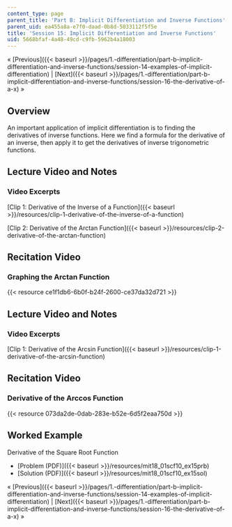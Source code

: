 ```yaml
---
content_type: page
parent_title: 'Part B: Implicit Differentiation and Inverse Functions'
parent_uid: ea455a8a-e7f0-daad-0b8d-5033112f5f5e
title: 'Session 15: Implicit Differentiation and Inverse Functions'
uid: 5668bfaf-4a48-49cd-c9fb-5962b4a18003
---
```


« [Previous]({{< baseurl >}}/pages/1.-differentiation/part-b-implicit-differentiation-and-inverse-functions/session-14-examples-of-implicit-differentiation) | [Next]({{< baseurl >}}/pages/1.-differentiation/part-b-implicit-differentiation-and-inverse-functions/session-16-the-derivative-of-a-x) »

Overview
--------

An important application of implicit differentiation is to finding the derivatives of inverse functions. Here we find a formula for the derivative of an inverse, then apply it to get the derivatives of inverse trigonometric functions.

Lecture Video and Notes
-----------------------

### Video Excerpts

[Clip 1: Derivative of the Inverse of a Function]({{< baseurl >}}/resources/clip-1-derivative-of-the-inverse-of-a-function)

[Clip 2: Derivative of the Arctan Function]({{< baseurl >}}/resources/clip-2-derivative-of-the-arctan-function)

Recitation Video
----------------

### Graphing the Arctan Function

{{< resource ce1f1db6-6b0f-b24f-2600-ce37da32d721 >}}

Lecture Video and Notes
-----------------------

### Video Excerpts

[Clip 1: Derivative of the Arcsin Function]({{< baseurl >}}/resources/clip-1-derivative-of-the-arcsin-function)

Recitation Video
----------------

### Derivative of the Arccos Function

{{< resource 073da2de-0dab-283e-b52e-6d5f2eaa750d >}}

Worked Example
--------------

Derivative of the Square Root Function

*   [Problem (PDF)]({{< baseurl >}}/resources/mit18_01scf10_ex15prb)
*   [Solution (PDF)]({{< baseurl >}}/resources/mit18_01scf10_ex15sol)

« [Previous]({{< baseurl >}}/pages/1.-differentiation/part-b-implicit-differentiation-and-inverse-functions/session-14-examples-of-implicit-differentiation) | [Next]({{< baseurl >}}/pages/1.-differentiation/part-b-implicit-differentiation-and-inverse-functions/session-16-the-derivative-of-a-x) »